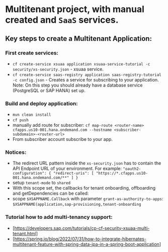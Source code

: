 # Multitenant project, with manual created  and `SaaS` services.

## Key steps to create a Multitenant Application:
### First create services:
* `cf create-service xsuaa application xsuaa-service-tutorial -c security/xs-security.json` - xsuaa service.
* `cf create-service saas-registry application saas-registry-tutorial -c config.json` - Creates a service 
for subscribing to your application.
Note: On this step you should already have a database service (PostgreSQL or SAP HANA) set up.

### Build and deploy application:
* `mvn clean install`
* `cf push`
* manually add route for subscriber: 
`cf map-route <router-name> cfapps.us10-001.hana.ondemand.com --hostname <subscriber-subdomain>-<router-url>`
* From subscriber account subscribe to your app.

### Notices:
- The redirect URL pattern inside the `xs-security.json` has to contain the API Endpoint URL of your environment. For example:
`"oauth2-configuration": {
    "redirect-uris": [
        "https://*.cfapps.us10-001.hana.ondemand.com/**"
    ]
}`
- setup `tenant-mode` to `shared`
- With this scope set, the callbacks for tenant onboarding, offboarding and getDependencies can be called:
- scope `$XSAPPNAME.Callback` with parameter `grant-as-authority-to-apps`:
`$XSAPPNAME(application,sap-provisioning,tenant-onboarding`

### Tutorial how to add multi-tenancy support:
- [https://developers.sap.com/tutorials/cp-cf-security-xsuaa-multi-tenant.html]
- [https://spring.io/blog/2022/07/31/how-to-integrate-hibernates-multitenant-feature-with-spring-data-jpa-in-a-spring-boot-application]